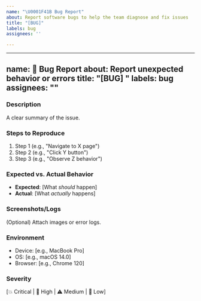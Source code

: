 ```yaml
---
name: "\U0001F41B Bug Report"
about: Report software bugs to help the team diagnose and fix issues
title: "[BUG]"
labels: bug
assignees: ''

---
```


---
name: 🐛 Bug Report
about: Report unexpected behavior or errors
title: "[BUG] "
labels: bug
assignees: ""
---

### **Description**  
A clear summary of the issue.  

### **Steps to Reproduce**  
1. Step 1 (e.g., "Navigate to X page")  
2. Step 2 (e.g., "Click Y button")  
3. Step 3 (e.g., "Observe Z behavior")  

### **Expected vs. Actual Behavior**  
- **Expected**: [What *should* happen]  
- **Actual**: [What *actually* happens]  

### **Screenshots/Logs**  
(Optional) Attach images or error logs.  

### **Environment**  
- Device: [e.g., MacBook Pro]  
- OS: [e.g., macOS 14.0]  
- Browser: [e.g., Chrome 120]  

### **Severity**  
[💥 Critical | 🚨 High | ⚠️ Medium | 🌱 Low]
